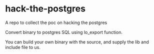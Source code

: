 # hack-the-postgres
A repo to collect the poc on hacking the postgres

Convert binary to postgres SQL using lo_export function.

You can build your own binary with the source, and supply the lib and include file to us.